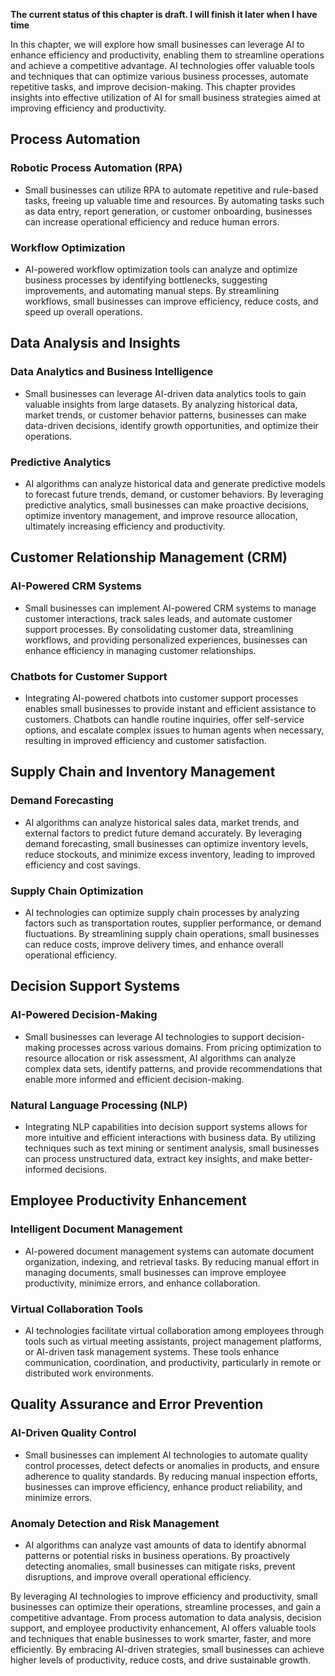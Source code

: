 **The current status of this chapter is draft. I will finish it later when I have time**

In this chapter, we will explore how small businesses can leverage AI to enhance efficiency and productivity, enabling them to streamline operations and achieve a competitive advantage. AI technologies offer valuable tools and techniques that can optimize various business processes, automate repetitive tasks, and improve decision-making. This chapter provides insights into effective utilization of AI for small business strategies aimed at improving efficiency and productivity.

Process Automation
------------------

### Robotic Process Automation (RPA)

* Small businesses can utilize RPA to automate repetitive and rule-based tasks, freeing up valuable time and resources. By automating tasks such as data entry, report generation, or customer onboarding, businesses can increase operational efficiency and reduce human errors.

### Workflow Optimization

* AI-powered workflow optimization tools can analyze and optimize business processes by identifying bottlenecks, suggesting improvements, and automating manual steps. By streamlining workflows, small businesses can improve efficiency, reduce costs, and speed up overall operations.

Data Analysis and Insights
--------------------------

### Data Analytics and Business Intelligence

* Small businesses can leverage AI-driven data analytics tools to gain valuable insights from large datasets. By analyzing historical data, market trends, or customer behavior patterns, businesses can make data-driven decisions, identify growth opportunities, and optimize their operations.

### Predictive Analytics

* AI algorithms can analyze historical data and generate predictive models to forecast future trends, demand, or customer behaviors. By leveraging predictive analytics, small businesses can make proactive decisions, optimize inventory management, and improve resource allocation, ultimately increasing efficiency and productivity.

Customer Relationship Management (CRM)
--------------------------------------

### AI-Powered CRM Systems

* Small businesses can implement AI-powered CRM systems to manage customer interactions, track sales leads, and automate customer support processes. By consolidating customer data, streamlining workflows, and providing personalized experiences, businesses can enhance efficiency in managing customer relationships.

### Chatbots for Customer Support

* Integrating AI-powered chatbots into customer support processes enables small businesses to provide instant and efficient assistance to customers. Chatbots can handle routine inquiries, offer self-service options, and escalate complex issues to human agents when necessary, resulting in improved efficiency and customer satisfaction.

Supply Chain and Inventory Management
-------------------------------------

### Demand Forecasting

* AI algorithms can analyze historical sales data, market trends, and external factors to predict future demand accurately. By leveraging demand forecasting, small businesses can optimize inventory levels, reduce stockouts, and minimize excess inventory, leading to improved efficiency and cost savings.

### Supply Chain Optimization

* AI technologies can optimize supply chain processes by analyzing factors such as transportation routes, supplier performance, or demand fluctuations. By streamlining supply chain operations, small businesses can reduce costs, improve delivery times, and enhance overall operational efficiency.

Decision Support Systems
------------------------

### AI-Powered Decision-Making

* Small businesses can leverage AI technologies to support decision-making processes across various domains. From pricing optimization to resource allocation or risk assessment, AI algorithms can analyze complex data sets, identify patterns, and provide recommendations that enable more informed and efficient decision-making.

### Natural Language Processing (NLP)

* Integrating NLP capabilities into decision support systems allows for more intuitive and efficient interactions with business data. By utilizing techniques such as text mining or sentiment analysis, small businesses can process unstructured data, extract key insights, and make better-informed decisions.

Employee Productivity Enhancement
---------------------------------

### Intelligent Document Management

* AI-powered document management systems can automate document organization, indexing, and retrieval tasks. By reducing manual effort in managing documents, small businesses can improve employee productivity, minimize errors, and enhance collaboration.

### Virtual Collaboration Tools

* AI technologies facilitate virtual collaboration among employees through tools such as virtual meeting assistants, project management platforms, or AI-driven task management systems. These tools enhance communication, coordination, and productivity, particularly in remote or distributed work environments.

Quality Assurance and Error Prevention
--------------------------------------

### AI-Driven Quality Control

* Small businesses can implement AI technologies to automate quality control processes, detect defects or anomalies in products, and ensure adherence to quality standards. By reducing manual inspection efforts, businesses can improve efficiency, enhance product reliability, and minimize errors.

### Anomaly Detection and Risk Management

* AI algorithms can analyze vast amounts of data to identify abnormal patterns or potential risks in business operations. By proactively detecting anomalies, small businesses can mitigate risks, prevent disruptions, and improve overall operational efficiency.

By leveraging AI technologies to improve efficiency and productivity, small businesses can optimize their operations, streamline processes, and gain a competitive advantage. From process automation to data analysis, decision support, and employee productivity enhancement, AI offers valuable tools and techniques that enable businesses to work smarter, faster, and more efficiently. By embracing AI-driven strategies, small businesses can achieve higher levels of productivity, reduce costs, and drive sustainable growth.
